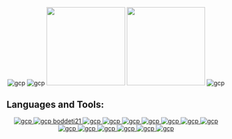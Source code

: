 <div align="center">
    <img src="https://github.com/boddeti21/boddeti21/blob/main/Images/decoratives/header.png" alt="gcp"/>
    <img src="https://github.com/boddeti21/boddeti21/blob/main/Images/decoratives/website_cover2.webp" alt="gcp"/>
    <img height="180.5em" src="https://github-readme-stats.vercel.app/api?username=boddeti21&show_icons=true&hide_border=true&theme=chartreuse-dark&include_all_commits=true&count_private=true"/>
    <img height="180.5em" src="https://github-readme-stats.vercel.app/api/top-langs/?username=boddeti21&layout=compact&langs_count=7&hide_border=true&theme=chartreuse-dark"/>
    <img src="https://github.com/boddeti21/athulyesudas/blob/main/Images/decoratives/footer.png" alt="gcp"/>
</div>  


<h2>Languages and Tools:</h2>

<div align="center">  
    <a href="https://www.python.org/" target="_blank" rel="noreferrer"> <img src="https://github.com/boddeti21/boddeti21/blob/main/Images/forthebadge/python.svg" alt="gcp"/> 
    <a href="https://code.visualstudio.com/" target="_blank" rel="noreferrer"> <img src="https://github.com/boddeti21/boddeti21/blob/main/Images/forthebadge/vscode.svg" alt="gcp"/> boddeti21
    <a href="https://jupyter.org/" target="_blank" rel="noreferrer"> <img src="https://github.com/boddeti21/boddeti21/blob/main/Images/forthebadge/jupyter.svg" alt="gcp"/>
    <a href="https://git-scm.com/" target="_blank" rel="noreferrer"> <img src="https://github.com/boddeti21/boddeti21/blob/main/Images/forthebadge/git.svg" alt="gcp"/>
    <a href="https://html5.org/" target="_blank" rel="noreferrer"> <img src="https://github.com/boddeti21/boddeti21/blob/main/Images/forthebadge/html-5.svg" alt="gcp"/>
    <a href="https://www.w3.org/" target="_blank" rel="noreferrer"> <img src="https://github.com/boddeti21/boddeti21/blob/main/Images/forthebadge/css-3.svg" alt="gcp"/>
    <a href="https://www.djangoproject.com/" target="_blank" rel="noreferrer"> <img src="https://github.com/boddeti21/boddeti21/blob/main/Images/forthebadge/django.svg" alt="gcp"/>  
    <a href="https://pandas.pydata.org/" target="_blank" rel="noreferrer"> <img src="https://github.com/boddeti21/boddeti21/blob/main/Images/forthebadge/pandas.svg" alt="gcp"/> 
    <a href="https://numpy.org/" target="_blank" rel="noreferrer"> <img src="https://github.com/boddeti21/boddeti21/blob/main/Images/forthebadge/numpy.svg" alt="gcp"/>  
    <a href="https://matplotlib.org/" target="_blank" rel="noreferrer"> <img src="https://github.com/boddeti21/boddeti21/blob/main/Images/forthebadge/matplotlib.svg" alt="gcp"/>  
    <a href="https://scikit-learn.org/" target="_blank" rel="noreferrer"> <img src="https://github.com/boddeti21/boddeti21/blob/main/Images/forthebadge/scikit-learn.svg" alt="gcp"/>  
    <a href="https://www.tensorflow.org/" target="_blank" rel="noreferrer"> <img src="https://github.com/boddeti21/boddeti21/blob/main/Images/forthebadge/tensorflow.svg" alt="gcp"/>  
    <a href="https://www.office.com/" target="_blank" rel="noreferrer"> <img src="https://github.com/boddeti21/boddeti21/blob/main/Images/forthebadge/excel.svg" alt="gcp"/>
    <a href="https://cran.r-project.org/" target="_blank" rel="noreferrer"> <img src="https://github.com/boddeti21/boddeti21/blob/main/Images/forthebadge/rrr.svg" alt="gcp"/>
    <a href="https://fastapi.tiangolo.com/" target="_blank" rel="noreferrer"> <img src="https://github.com/boddeti21/boddeti21/blob/main/Images/forthebadge/fastapi.svg" alt="gcp"/>
</div>
